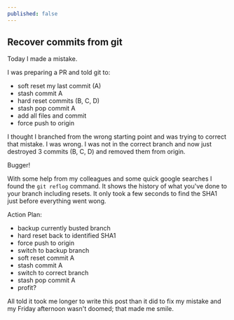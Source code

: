 ```yaml
---
published: false
---
```

## Recover commits from git

Today I made a mistake. 

I was preparing a PR and told git to:
* soft reset my last commit (A)
* stash commit A
* hard reset commits (B, C, D)
* stash pop commit A
* add all files and commit
* force push to origin

I thought I branched from the wrong starting point and was trying to correct that mistake. I was wrong. I was not in the correct branch and now just destroyed 3 commits (B, C, D) and removed them from origin.

Bugger!

With some help from my colleagues and some quick google searches I found the `git reflog` command. It shows the history of what you've done to your branch including resets. It only took a few seconds to find the SHA1 just before everything went wong.

Action Plan:
* backup currently busted branch
* hard reset back to identified SHA1
* force push to origin
* switch to backup branch
* soft reset commit A
* stash commit A
* switch to correct branch
* stash pop commit A
* profit?

All told it took me longer to write this post than it did to fix my mistake and my Friday afternoon wasn't doomed; that made me smile.